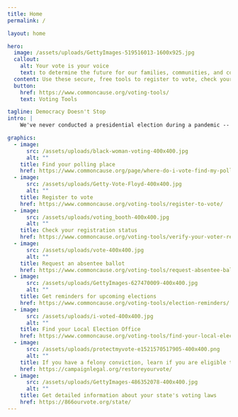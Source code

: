 ```yaml
---
title: Home
permalink: /

layout: home

hero:
  image: /assets/uploads/GettyImages-519516013-1600x925.jpg
  callout:
    alt: Your vote is your voice
    text: to determine the future for our families, communities, and country. 
  content: Use these secure, free tools to register to vote, check your registration status, request and absentee ballot, and more.
  button:
    href: https://www.commoncause.org/voting-tools/
    text: Voting Tools

tagline: Democracy Doesn't Stop
intro: |
    We've never conducted a presidential election during a pandemic -- but Common Cause has spent 50 years protecting voters, we have the solutions to uphold our rights, and we're confident our nation is up to the challenge.

graphics:
  - image:
      src: /assets/uploads/black-woman-voting-400x400.jpg
      alt: ""
    title: Find your polling place
    href: https://www.commoncause.org/page/where-do-i-vote-find-my-polling-place/
  - image:
      src: /assets/uploads/Getty-Vote-Floyd-400x400.jpg
      alt: ""
    title: Register to vote
    href: https://www.commoncause.org/voting-tools/register-to-vote/
  - image:
      src: /assets/uploads/voting_booth-400x400.jpg
      alt: ""
    title: Check your registration status
    href: https://www.commoncause.org/voting-tools/verify-your-voter-registration-status/
  - image:
      src: /assets/uploads/vote-400x400.jpg
      alt: ""
    title: Request an absentee ballot
    href: https://www.commoncause.org/voting-tools/request-absentee-ballot/
  - image:
      src: /assets/uploads/GettyImages-627470009-400x400.jpg
      alt: ""
    title: Get reminders for upcoming elections
    href: https://www.commoncause.org/voting-tools/election-reminders/
  - image:
      src: /assets/uploads/i-voted-400x400.jpg
      alt: ""
    title: Find your Local Election Office
    href: https://www.commoncause.org/voting-tools/find-your-local-election-office/
  - image:
      src: /assets/uploads/protectmyvote-e1521570517905-400x400.png
      alt: ""
    title: If you have a felony conviction, learn if you are eligible to vote
    href: https://campaignlegal.org/restoreyourvote/
  - image:
      src: /assets/uploads/GettyImages-486352078-400x400.jpg
      alt: ""
    title: Get detailed information about your state's voting laws
    href: https://866ourvote.org/state/
---
```

